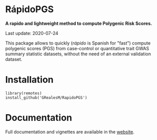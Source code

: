 # RápidoPGS

**A rapido and lightweight method to compute Polygenic Risk Scores.**

Last update: 2020-07-24

This package allows to quickly (*rápido* is Spanish for "fast") compute polygenic scores (PGS) from case-control or quantitative trait GWAS summary statistic datasets, without the need of an external validation dataset.


# Installation

```
library(remotes)
install_github('GRealesM/RapidoPGS')
```

# Documentation

Full documentation and vignettes are available in the [website](https://GRealesM.github.io/RapidoPGS).


